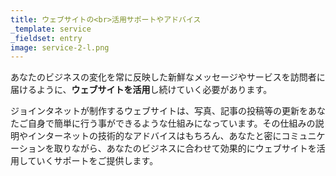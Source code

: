 ```yaml
---
title: ウェブサイトの<br>活用サポートやアドバイス
_template: service
_fieldset: entry
image: service-2-l.png
---
```

あなたのビジネスの変化を常に反映した新鮮なメッセージやサービスを訪問者に届けるように、**ウェブサイトを活用**し続けていく必要があります。


ジョインタネットが制作するウェブサイトは、写真、記事の投稿等の更新をあなたご自身で簡単に行う事ができるような仕組みになっています。その仕組みの説明やインターネットの技術的なアドバイスはもちろん、あなたと密にコミュニケーションを取りながら、あなたのビジネスに合わせて効果的にウェブサイトを活用していくサポートをご提供します。

